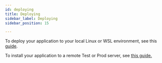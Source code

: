```yaml
---
id: deploying
title: Deploying
sidebar_label: Deploying
sidebar_position: 15

---
```

To deploy your application to your local Linux or WSL environment, see this [guide](/creating-applications/getting-ready-to-develop/running-applications/gradle/).

To install your application to a remote Test or Prod server, see [this guide.](/creating-applications/getting-ready-to-develop/running-applications/manual-installation/)
